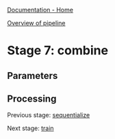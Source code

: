 [Documentation - Home](../../index.md)

[Overview of pipeline](03_pipeline.md)

# Stage 7: combine



## Parameters

## Processing


Previous stage: [sequentialize](06_sequentialize.md)

Next stage: [train](08_train.md)
